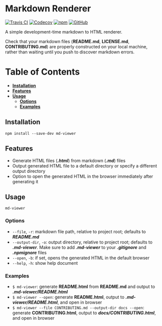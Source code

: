 # Markdown Renderer
[![Travis CI](https://img.shields.io/travis/com/simplymichael/md-viewer)](https://travis-ci.com/github/simplymichael/md-viewer)
[![Codecov](https://img.shields.io/codecov/c/github/simplymichael/md-viewer)](https://codecov.io/gh/simplymichael/md-viewer)
[![npm](https://img.shields.io/npm/dw/md-viewer)](https://npm.im/md-viewer)
[![GitHub](https://img.shields.io/github/license/simplymichael/md-viewer)](https://github.com/simplymichael/md-viewer/LICENSE.md)

A simple development-time markdown to HTML renderer.

Check that your markdown files (**README.md**, **LICENSE.md**, **CONTRIBUTING.md**)
are properly constructed on your local machine,
rather than waiting until you push to discover markdown errors.

# Table of Contents

- **[Installation](#installation)**
- **[Features](#features)**
- **[Usage](#usage)**
    - **[Options](#options)**
    - **[Examples](#examples)**

## Installation
`npm install --save-dev md-viewer`

## Features

- Generate HTML files (***.html***) from markdown (***.md***) files
- Output generated HTML file to a default directory or specify a different output directory
- Option to open the generated HTML in the browser immediately after generating it

## Usage

`md-viewer`

### Options

* `--file`,       `-r`: markdown file path, relative to project root; defaults to ***README.md***
* `--output-dir`, `-o`: output directory, relative to project root; defaults to ***.md-viewer***.
  Make sure to add ***.md-viewer*** to your ***.gitignore*** and ***.npmignore*** files
* `--open`,       `-b`: if set, opens the generated HTML in the default browser
* `--help`,       `-h`: show help document

### Examples

- `$ md-viewer`: generate **README.html** from **README.md** and output to ***.md-viewer/README.html***
- `$ md-viewer --open`: generate **README.html**, output to ***.md-viewer/README.html***, and open in browser
- `$ md-viewer --file CONTRIBUTING.md --output-dir docs --open`: generate **CONTRIBUTING.html**, output to ***docs/CONTRIBUTING.html***, and open in browser
